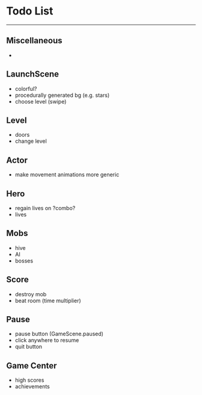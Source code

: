 # Todo List

---

## Miscellaneous
* 

## LaunchScene
* colorful?
* procedurally generated bg (e.g. stars)
* choose level (swipe)

## Level
* doors
* change level

## Actor
* make movement animations more generic

## Hero
* regain lives on ?combo?
* lives

## Mobs
* hive
* AI
* bosses

## Score
* destroy mob
* beat room (time multiplier)

## Pause
* pause button (GameScene.paused)
* click anywhere to resume
* quit button

## Game Center
* high scores
* achievements
